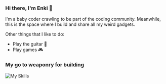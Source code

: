 ### Hi there, I'm Enki 👋
  I'm a baby coder crawling to be part of the coding community. Meanwhile, this is the space where I build and share all my weird gadgets.
  
Other things that I like to do:
- Play the guitar 🎸
- Play games 🎮

### My go to weaponry for building
![My Skills](https://skillicons.dev/icons?i=js,html,css,vue,nuxtjs,figma,tailwind,vercel,supabase)
